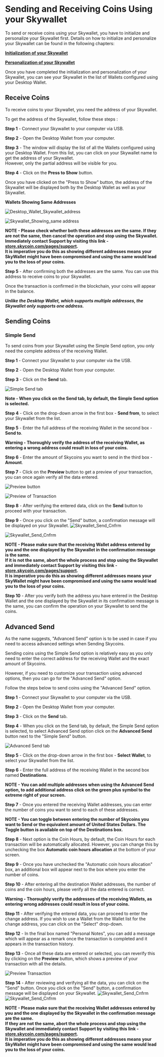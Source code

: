 # Sending and Receiving Coins Using your Skywallet

To send or receive coins using your Skywallet, you have to initialize and personalize your Skywallet first. Details on how to initialize and personalize your Skywallet can be found in the following chapters:

**[Initialization of your Skywallet](https://github.com/skycoin/hardware-wallet/wiki/Initialize-the-wallet-setting-up)**

**[Personalization of your Skywallet](https://github.com/skycoin/hardware-wallet/wiki/Getting-to-know-the-wallet)**

Once you have completed the initialization and personalization of your Skywallet, you can see your Skywallet in the list of Wallets configured using your Desktop Wallet.

## Receive Coins

To receive coins to your Skywallet, you need the address of your Skywallet.

To get the address of the Skywallet, follow these steps :

**Step 1** - Connect your Skywallet to your computer via USB.

**Step 2** - Open the Desktop Wallet from your computer.

**Step 3** - The window will display the list of all the Wallets configured using your Desktop Wallet. From this list, you can click on your Skywallet name to get the address of your Skywallet.  
However, only the partial address will be visible for you.

**Step 4** - Click on the **Press to Show** button.

Once you have clicked on the "Press to Show" button, the address of the Skywallet will be displayed both by the Desktop Wallet as well as your Skywallet.

**Wallets Showing Same Addresses**

![Desktop_Wallet_Skywallet_address](https://github.com/sreekumar13/hardware-wallet-manual/blob/master/Send%20and%20Receive%201.png)

![Skywallet_Showing_same address](https://github.com/sreekumar13/hardware-wallet-manual/blob/master/Skywallet_Screen_Mockup_Edit_Skywallet_Black_part2_05_Confirm_Address.png)

**NOTE - Please check whether both these addresses are the same. If they are not the same, then cancel the operation and stop using the Skywallet. Immediately contact Support by visiting this link - [store.skycoin.com/pages/support](https://store.skycoin.com/pages/support).  
It is imperative you do this as showing different addresses means your SkyWallet might have been compromised and using the same would lead you to the loss of your coins.**

**Step 5** - After confirming both the addresses are the same. You can use this address to receive coins to your Skywallet. 

Once the transaction is confirmed in the blockchain, your coins will appear in the balance.

***Unlike the Desktop Wallet, which supports multiple addresses, the Skywallet only supports one address.***

## Sending Coins

### Simple Send

To send coins from your Skywallet using the Simple Send option, you only need the complete address of the receiving Wallet.

**Step 1** - Connect your Skywallet to your computer via the USB.

**Step 2** - Open the Desktop Wallet from your computer.

**Step 3** - Click on the **Send** tab.

![Simple Send tab](https://github.com/sreekumar13/hardware-wallet-manual/blob/master/Sending%20and%20Receiving%20-%202.PNG)

**Note - When you click on the Send tab, by default, the Simple Send option is selected.** 

**Step 4** - Click on the drop-down arrow in the first box - **Send from**, to select your Skywallet from the list.

**Step 5** - Enter the full address of the receiving Wallet in the second box - **Send to**.

**Warning - Thoroughly verify the address of the receiving Wallet, as entering a wrong address could result in loss of your coins.**

**Step 6** - Enter the amount of Skycoins you want to send in the third box - **Amount**.

**Step 7** - Click on the **Preview** button to get a preview of your transaction, you can once again verify all the data entered.

![Preview button](https://github.com/sreekumar13/hardware-wallet-manual/blob/master/Sending%20and%20Receiving%20-%203.PNG)

![Preview of Transaction](https://github.com/sreekumar13/hardware-wallet-manual/blob/master/Sending%20and%20Receiving%20-%2041.PNG)

**Step 8** - After verifying the entered data, click on the **Send** button to proceed with your transaction.

**Step 9** - Once you click on the "Send" button, a confirmation message will be displayed on your Skywallet.
![Skywallet_Send_Cnfrm](https://github.com/sreekumar13/hardware-wallet-manual/blob/master/Skywallet%20Screen%20Mockup%20Edit_Skywallet%20Black_11-2.png)

![Skywallet_Send_Cnfrm](https://github.com/sreekumar13/hardware-wallet-manual/blob/master/Skywallet%20Screen%20Mockup%20Edit_Skywallet%20Black_11-1.png)

 **NOTE - Please make sure that the receiving Wallet address entered by you and the one displayed by the Skywallet in the confirmation message is the same.  
 If it is not the same, abort the whole process and stop using the Skywallet and immediately contact Support by visiting this link - [store.skycoin.com/pages/support](https://store.skycoin.com/pages/support).  
It is imperative you do this as showing different addresses means your SkyWallet might have been compromised and using the same would lead you to the loss of your coins.**

**Step 10** - After you verify both the address you have entered in the Desktop Wallet and the one displayed by the Skywallet in its confirmation message is the same, you can confirm the operation on your Skywallet to send the coins. 
 
 ## Advanced Send
 
As the name suggests, "Advanced Send" option is to be used in case if you need to access advanced settings when Sending Skycoins.

Sending coins using the Simple Send option is relatively easy as you only need to enter the correct address for the receiving Wallet and the exact amount of Skycoins.

However, if you need to customize your transaction using advanced options, then you can go for the "Advanced Send" option.

Follow the steps below to send coins using the "Advanced Send" option.

**Step 1** - Connect your Skywallet to your computer via the USB.

**Step 2** - Open the Desktop Wallet from your computer.

**Step 3** - Click on the **Send** tab.

**Step 4** - When you click on the Send tab, by default, the Simple Send option is selected, to select Advanced Send option click on the **Advanced Send** button next to the "Simple Send" button.

![Advanced Send tab](https://github.com/sreekumar13/hardware-wallet-manual/blob/master/Sending%20and%20Receiving%20-%205.PNG)

**Step 5** - Click on the drop-down arrow in the first box - **Select Wallet**, to select your Skywallet from the list.

**Step 6** - Enter the full address of the receiving Wallet in the second box named **Destinations**.

**NOTE - You can add multiple addresses when using the Advanced Send option, to add additional address click on the green plus symbol to the extreme right of your screen.**

**Step 7** - Once you entered the receiving Wallet addresses, you can enter the number of coins you want to send to each of these addresses.

**NOTE - You can toggle between entering the number of Skycoins you want to Send or the equivalent amount of United States Dollars. The Toggle button is available on top of the Destinations box.**

**Step 8** - Next option is the Coin Hours, by default, the Coin Hours for each transaction will be automatically allocated. However, you can change this by unchecking the box **Automatic coin hours allocation** at the bottom of your screen.

**Step 9** - Once you have unchecked the "Automatic coin hours allocation" box, an additional box will appear next to the box where you enter the number of coins.

**Step 10** - After entering all the destination Wallet addresses, the number of coins and the coin hours, please verify all the data entered is correct.

**Warning - Thoroughly verify the addresses of the receiving Wallets, as entering wrong addresses could result in loss of your coins.**

**Step 11** - After verifying the entered data, you can proceed to enter the change address. If you wish to use a Wallet from the Wallet list for the change address, you can click on the "Select" drop-down.

**Step 12** - In the final box named "Personal Notes", you can add a message which will appear as a remark once the transaction is completed and it appears in the transaction history.

**Step 13** - Once all these data are entered or selected, you can reverify this by clicking on the **Preview** button, which shows a preview of your transaction with all the details.

![Preview Transaction](https://github.com/sreekumar13/hardware-wallet-manual/blob/master/Sending%20and%20Receiving%20-%206.PNG) 

**Step 14** - After reviewing and verifying all the data, you can click on the "Send" button. Once you click on the "Send" button, a confirmation message will be displayed on your Skywallet.
![Skywallet_Send_Cnfrm](https://github.com/sreekumar13/hardware-wallet-manual/blob/master/Skywallet%20Screen%20Mockup%20Edit_Skywallet%20Black_11-2.png)
![Skywallet_Send_Cnfrm](https://github.com/sreekumar13/hardware-wallet-manual/blob/master/Skywallet%20Screen%20Mockup%20Edit_Skywallet%20Black_11-1.png)

**NOTE - Please make sure that the receiving Wallet addresses entered by you and the one displayed by the Skywallet in the confirmation message are the same.  
If they are not the same, abort the whole process and stop using the Skywallet and immediately contact Support by visiting this link - [store.skycoin.com/pages/support](https://store.skycoin.com/pages/support).    
It is imperative you do this as showing different addresses means your SkyWallet might have been compromised and using the same would lead you to the loss of your coins.**
